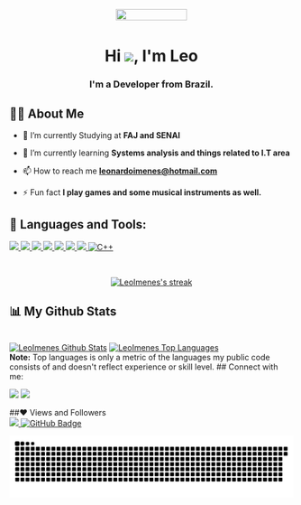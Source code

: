 <a href="#" ><h1 align="center"><img width="50%" height="50%" src="https://media.tenor.com/images/d62e090630ff6829fda329b86ea723e0/tenor.gif" /></h1></a>

<h1 align="center">Hi <img src="https://raw.githubusercontent.com/MartinHeinz/MartinHeinz/master/wave.gif" width="30px">, I'm Leo</h1>
<h3 align="center">I'm a Developer from Brazil.</h3>


## 🙋‍♂️ About Me

- 🔭 I’m currently Studying at **FAJ and SENAI**

- 🌱 I’m currently learning **Systems analysis and things related to I.T area**

- 📫 How to reach me **leonardoimenes@hotmail.com**

- ⚡ Fun fact **I play games and some musical instruments as well.**

## 🚀 Languages and Tools:

<p align="left"> 
    <a href="https://www.java.com" target="_blank"> <img src="https://img.icons8.com/color/48/000000/java-coffee-cup-logo.png"/> </a>
   <a href="https://spring.io/projects/spring-boot" target="_blank"> <img src="https://img.icons8.com/color/48/000000/spring-logo.png"/> </a> 
    <a href="https://developer.mozilla.org/en-US/docs/Web/JavaScript" target="_blank"> <img src="https://img.icons8.com/color/48/000000/javascript.png"/> </a> 
    <a href="https://www.w3.org/html/" target="_blank"> <img src="https://img.icons8.com/color/48/000000/html-5.png"/> </a> 
    <a href="https://www.w3schools.com/css/" target="_blank"> <img src="https://img.icons8.com/color/48/000000/css3.png"/> </a> 
    <a href="https://getbootstrap.com" target="_blank"> <img src="https://img.icons8.com/color/48/000000/bootstrap.png"/> </a> 
    <a href="https://www.python.org" target="_blank"> <img src="https://img.icons8.com/color/48/000000/python.png"/> </a> 
    <a href="https://www.w3schools.com/CPP/default.asp" target="_blank"> <img src="https://user-images.githubusercontent.com/42747200/46140125-da084900-c26d-11e8-8ea7-c45ae6306309.png" alt="C++" width="45" height="45"/> </a>  
    

</p>

<!-- [![React Badge](https://img.shields.io/badge/-React-61DBFB?style=for-the-badge&labelColor=black&logo=react&logoColor=61DBFB)](#)  [![Javascript Badge](https://img.shields.io/badge/-Javascript-F0DB4F?style=for-the-badge&labelColor=black&logo=javascript&logoColor=F0DB4F)](#) [![Typescript Badge](https://img.shields.io/badge/-Typescript-007acc?style=for-the-badge&labelColor=black&logo=typescript&logoColor=007acc)](#) [![Nodejs Badge](https://img.shields.io/badge/-Nodejs-3C873A?style=for-the-badge&labelColor=black&logo=node.js&logoColor=3C873A)](#) [![GraphQL Badge](https://img.shields.io/badge/-GraphQl-e535ab?style=for-the-badge&labelColor=black&logo=node.js&logoColor=e535ab)](#) -->
<br/>

<p align="center">
    <a href="https://github.com/LeoImenes/github-readme-streak-stats">
        <img title="🔥 Get streak stats for your profile at git.io/streak-stats" alt="LeoImenes's streak" src="https://github-readme-streak-stats.herokuapp.com/?user=LeoImenes&theme=black-ice&hide_border=true&stroke=0000&background=060A0CD0"/>
    </a>
</p>

## 📊 My Github Stats

  <br/>
    <a href="https://github.com/LeoImenes/github-readme-stats"><img alt="LeoImenes Github Stats" src="https://github-readme-stats.vercel.app/api?username=LeoImenes&show_icons=true&count_private=true&theme=react&hide_border=true&bg_color=0D1117" /></a>
  <a href="https://github.com/LeoImenes/github-readme-stats"><img alt="LeoImenes Top Languages" src="https://github-readme-stats.vercel.app/api/top-langs/?username=LeoImenes&langs_count=8&count_private=true&layout=compact&theme=react&hide_border=true&bg_color=0D1117" /></a>
  <br/>
  <b>Note:</b> Top languages is only a metric of the languages my public code consists of and doesn't reflect experience or skill level.
</div>
## Connect with me:
<p align="left">

<a href = "https://www.linkedin.com/in/leonardo-panigassi-871b7a132/"><img src="https://img.icons8.com/fluent/48/000000/linkedin.png"/></a>
<a href = "https://www.instagram.com/leoimenes/"><img src="https://img.icons8.com/fluent/48/000000/instagram-new.png"/></a>
</p>
##❤ Views and Followers <br>
<a href="https://github.com/Meghna-DAS/github-profile-views-counter">
    <img src="https://komarev.com/ghpvc/?username=LeoImenes">
</a>
<a href="https://github.com/LeoImenes?tab=followers"><img src="https://img.shields.io/github/followers/LeoImenes?label=Followers&style=social" alt="GitHub Badge"></a>

![Snake animation](https://github.com/LeoImenes/LeoImenes/blob/output/github-contribution-grid-snake.svg)
  

 
